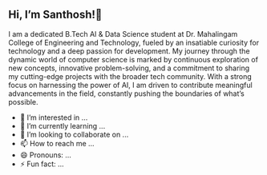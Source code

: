 ## Hi, I’m Santhosh!👋 

I am a dedicated B.Tech AI & Data Science student at Dr. Mahalingam College of Engineering and Technology, fueled by an insatiable curiosity for technology and a deep passion for development. My journey through the dynamic world of computer science is marked by continuous exploration of new concepts, innovative problem-solving, and a commitment to sharing my cutting-edge projects with the broader tech community. With a strong focus on harnessing the power of AI, I am driven to contribute meaningful advancements in the field, constantly pushing the boundaries of what’s possible.
- 👀 I’m interested in ...
- 🌱 I’m currently learning ...
- 💞️ I’m looking to collaborate on ...
- 📫 How to reach me ...
- 😄 Pronouns: ...
- ⚡ Fun fact: ...

<!---
santhosh2-git/santhosh2-git is a ✨ special ✨ repository because its `README.md` (this file) appears on your GitHub profile.
You can click the Preview link to take a look at your changes.
--->
